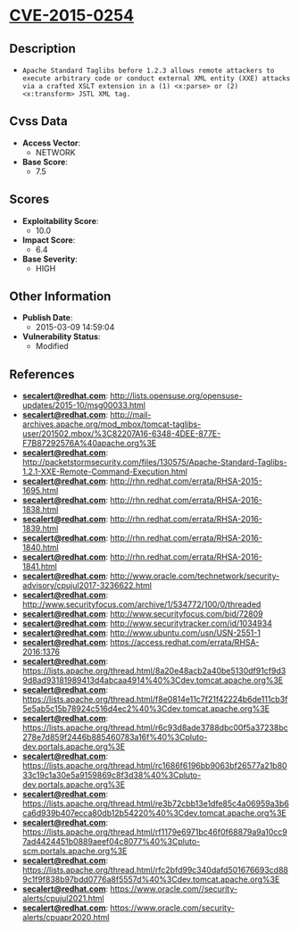 
# [CVE-2015-0254](http://lists.opensuse.org/opensuse-updates/2015-10/msg00033.html)

## Description

- `Apache Standard Taglibs before 1.2.3 allows remote attackers to execute arbitrary code or conduct external XML entity (XXE) attacks via a crafted XSLT extension in a (1) <x:parse> or (2) <x:transform> JSTL XML tag.`

## Cvss Data

- **Access Vector**:
  - NETWORK
- **Base Score**:
  - 7.5

## Scores

- **Exploitability Score**:
  - 10.0
- **Impact Score**:
  - 6.4
- **Base Severity**:
  - HIGH

## Other Information

- **Publish Date**:
  - 2015-03-09 14:59:04
- **Vulnerability Status**:
  - Modified

## References

- **secalert@redhat.com**: http://lists.opensuse.org/opensuse-updates/2015-10/msg00033.html
- **secalert@redhat.com**: http://mail-archives.apache.org/mod_mbox/tomcat-taglibs-user/201502.mbox/%3C82207A16-6348-4DEE-877E-F7B87292576A%40apache.org%3E
- **secalert@redhat.com**: http://packetstormsecurity.com/files/130575/Apache-Standard-Taglibs-1.2.1-XXE-Remote-Command-Execution.html
- **secalert@redhat.com**: http://rhn.redhat.com/errata/RHSA-2015-1695.html
- **secalert@redhat.com**: http://rhn.redhat.com/errata/RHSA-2016-1838.html
- **secalert@redhat.com**: http://rhn.redhat.com/errata/RHSA-2016-1839.html
- **secalert@redhat.com**: http://rhn.redhat.com/errata/RHSA-2016-1840.html
- **secalert@redhat.com**: http://rhn.redhat.com/errata/RHSA-2016-1841.html
- **secalert@redhat.com**: http://www.oracle.com/technetwork/security-advisory/cpujul2017-3236622.html
- **secalert@redhat.com**: http://www.securityfocus.com/archive/1/534772/100/0/threaded
- **secalert@redhat.com**: http://www.securityfocus.com/bid/72809
- **secalert@redhat.com**: http://www.securitytracker.com/id/1034934
- **secalert@redhat.com**: http://www.ubuntu.com/usn/USN-2551-1
- **secalert@redhat.com**: https://access.redhat.com/errata/RHSA-2016:1376
- **secalert@redhat.com**: https://lists.apache.org/thread.html/8a20e48acb2a40be5130df91cf9d39d8ad93181989413d4abcaa4914%40%3Cdev.tomcat.apache.org%3E
- **secalert@redhat.com**: https://lists.apache.org/thread.html/f8e0814e11c7f21f42224b6de111cb3f5e5ab5c15b78924c516d4ec2%40%3Cdev.tomcat.apache.org%3E
- **secalert@redhat.com**: https://lists.apache.org/thread.html/r6c93d8ade3788dbc00f5a37238bc278e7d859f2446b885460783a16f%40%3Cpluto-dev.portals.apache.org%3E
- **secalert@redhat.com**: https://lists.apache.org/thread.html/rc1686f6196bb9063bf26577a21b8033c19c1a30e5a9159869c8f3d38%40%3Cpluto-dev.portals.apache.org%3E
- **secalert@redhat.com**: https://lists.apache.org/thread.html/re3b72cbb13e1dfe85c4a06959a3b6ca6d939b407ecca80db12b54220%40%3Cdev.tomcat.apache.org%3E
- **secalert@redhat.com**: https://lists.apache.org/thread.html/rf1179e6971bc46f0f68879a9a10cc97ad4424451b0889aeef04c8077%40%3Cpluto-scm.portals.apache.org%3E
- **secalert@redhat.com**: https://lists.apache.org/thread.html/rfc2bfd99c340dafd501676693cd889c1f9f838b97bdd0776a8f5557d%40%3Cdev.tomcat.apache.org%3E
- **secalert@redhat.com**: https://www.oracle.com//security-alerts/cpujul2021.html
- **secalert@redhat.com**: https://www.oracle.com/security-alerts/cpuapr2020.html
